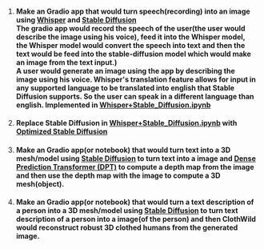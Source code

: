 1. #### Make an Gradio app that would turn speech(recording) into an image using [Whisper](https://github.com/openai/whisper) and [Stable Diffusion](https://github.com/CompVis/stable-diffusion)<br /> The gradio app would record the speech of the user(the user would describe the image using his voice), feed it into the Whisper model, the Whisper model would convert the speech into text and then the text would be feed into the stable-diffusion model which would make an image from the text input.)<br /> A user would generate an image using the app by describing the image using his voice. Whisper's translation feature allows for input in any supported language to be translated into english that Stable Diffusion supports. So the user can speak in a different language than english. Implemented in [Whisper+Stable_Diffusion.ipynb](https://github.com/sliscak/notebooks/blob/main/Whisper%2BStable_Diffusion.ipynb)
2. #### Replace Stable Diffusion in [Whisper+Stable_Diffusion.ipynb](https://github.com/sliscak/notebooks/blob/main/Whisper%2BStable_Diffusion.ipynb) with [Optimized Stable Diffusion](https://github.com/basujindal/stable-diffusion/tree/main/optimizedSD) 
3. #### Make an Gradio app(or notebook) that would turn text into a 3D mesh/model using [Stable Diffusion](https://github.com/CompVis/stable-diffusion) to turn text into a image and [Dense Prediction Transformer (DPT)](https://huggingface.co/Intel/dpt-large) to compute a depth map from the image and then use the depth map with the image to compute a 3D mesh(object).
4. #### Make an Gradio app(or notebook) that would turn a text description of a person into a 3D mesh/model using [Stable Diffusion](https://github.com/CompVis/stable-diffusion) to turn text description of a person into a image(of the person) and then ClothWild would reconstruct robust 3D clothed humans from the generated image.

